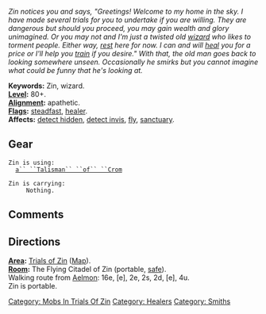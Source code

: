 *Zin notices you and says, "Greetings! Welcome to my home in the sky. I
have made several trials for you to undertake if you are willing. They
are dangerous but should you proceed, you may gain wealth and glory
unimagined. Or you may not and I'm just a twisted old
[wizard](:Category:_Wizards.md "wikilink") who likes to torment people.
Either way, [rest](Rest.md "wikilink") here for now. I can and will
[heal](Heal_(command).md "wikilink") you for a price or I'll help you
[train](Train.md "wikilink") if you desire." With that, the old man goes
back to looking somewhere unseen. Occasionally he smirks but you cannot
imagine what could be funny that he's looking at.*

**Keywords:** Zin, wizard.  
**[Level](Level.md "wikilink"):** 80+.  
**[Alignment](Alignment.md "wikilink"):** apathetic.  
**[Flags](:Category:_Mob_Types.md "wikilink"):**
[steadfast](Sentinel_Mobs.md "wikilink"),
[healer](:Category:_Healers.md "wikilink").  
**Affects:** [detect hidden](Detect_Hidden.md "wikilink"), [detect
invis](Detect_Invis.md "wikilink"), [fly](Fly.md "wikilink"),
[sanctuary](Sanctuary.md "wikilink").  

## Gear

`Zin is using:`  
<worn around neck>`  `[`a`` ``Talisman`` ``of`` ``Crom`](Talisman_Of_Crom.md "wikilink")

`Zin is carrying:`  
`     Nothing.`

## Comments

## Directions

**[Area](:Category:_Areas.md "wikilink"):** [Trials of
Zin](:Category:_Trials_Of_Zin.md "wikilink")
([Map](Trials_Of_Zin_Map.md "wikilink")).  
**[Room](:Category:_Rooms.md "wikilink"):** The Flying Citadel of Zin
(portable, [safe](Safe_Rooms.md "wikilink")).  
Walking route from [Aelmon](Aelmon.md "wikilink"): 16e, \[e\], 2e, 2s,
2d, \[e\], 4u.  
Zin is portable.  

[Category: Mobs In Trials Of
Zin](Category:_Mobs_In_Trials_Of_Zin "wikilink") [Category:
Healers](Category:_Healers "wikilink") [Category:
Smiths](Category:_Smiths "wikilink")
